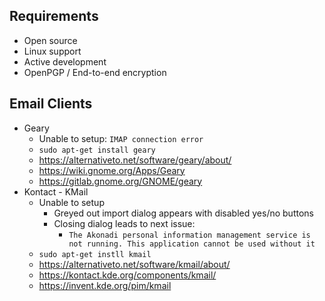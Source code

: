 ## Requirements

- Open source
- Linux support
- Active development
- OpenPGP / End-to-end encryption

## Email Clients

- Geary
  - Unable to setup: `IMAP connection error`
  - `sudo apt-get install geary`
  - https://alternativeto.net/software/geary/about/
  - https://wiki.gnome.org/Apps/Geary
  - https://gitlab.gnome.org/GNOME/geary
- Kontact - KMail
  - Unable to setup
    - Greyed out import dialog appears with disabled yes/no buttons
    - Closing dialog leads to next issue:
      - `The Akonadi personal information management service is not running. This application cannot be used without it`
  - `sudo apt-get instll kmail`
  - https://alternativeto.net/software/kmail/about/
  - https://kontact.kde.org/components/kmail/
  - https://invent.kde.org/pim/kmail

